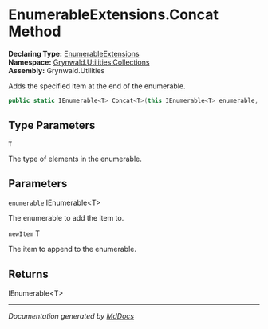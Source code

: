 ﻿<!--  
  <auto-generated>   
    The contents of this file were generated by a tool.  
    Changes to this file may be list if the file is regenerated  
  </auto-generated>   
-->

# EnumerableExtensions.Concat Method

**Declaring Type:** [EnumerableExtensions](../index.md)  
**Namespace:** [Grynwald.Utilities.Collections](../../index.md)  
**Assembly:** Grynwald.Utilities

Adds the specified item at the end of the enumerable.

```csharp
public static IEnumerable<T> Concat<T>(this IEnumerable<T> enumerable, T newItem);
```

## Type Parameters

`T`

The type of elements in the enumerable.

## Parameters

`enumerable`  IEnumerable\<T\>

The enumerable to add the item to.

`newItem`  T

The item to append to the enumerable.

## Returns

IEnumerable\<T\>

___

*Documentation generated by [MdDocs](https://github.com/ap0llo/mddocs)*
